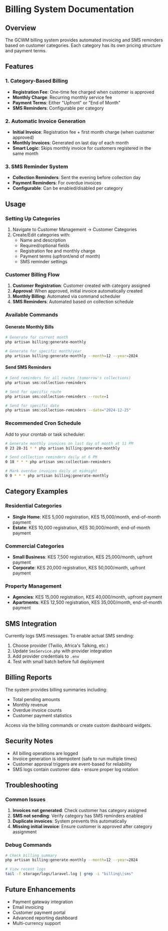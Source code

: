 # Billing System Documentation

## Overview
The GCWM billing system provides automated invoicing and SMS reminders based on customer categories. Each category has its own pricing structure and payment terms.

## Features

### 1. Category-Based Billing
- **Registration Fee**: One-time fee charged when customer is approved
- **Monthly Charge**: Recurring monthly service fee
- **Payment Terms**: Either "Upfront" or "End of Month"
- **SMS Reminders**: Configurable per category

### 2. Automatic Invoice Generation
- **Initial Invoice**: Registration fee + first month charge (when customer approved)
- **Monthly Invoices**: Generated on last day of each month
- **Smart Logic**: Skips monthly invoice for customers registered in the same month

### 3. SMS Reminder System
- **Collection Reminders**: Sent the evening before collection day
- **Payment Reminders**: For overdue invoices
- **Configurable**: Can be enabled/disabled per category

## Usage

### Setting Up Categories
1. Navigate to Customer Management → Customer Categories
2. Create/Edit categories with:
   - Name and description
   - Required/optional fields
   - Registration fee and monthly charge
   - Payment terms (upfront/end of month)
   - SMS reminder settings

### Customer Billing Flow
1. **Customer Registration**: Customer created with category assigned
2. **Approval**: When approved, initial invoice automatically created
3. **Monthly Billing**: Automated via command scheduler
4. **SMS Reminders**: Automated based on collection schedule

### Available Commands

#### Generate Monthly Bills
```bash
# Generate for current month
php artisan billing:generate-monthly

# Generate for specific month/year
php artisan billing:generate-monthly --month=12 --year=2024
```

#### Send SMS Reminders
```bash
# Send reminders for all routes (tomorrow's collections)
php artisan sms:collection-reminders

# Send for specific route
php artisan sms:collection-reminders --route=1

# Send for specific date
php artisan sms:collection-reminders --date="2024-12-25"
```

### Recommended Cron Schedule
Add to your crontab or task scheduler:

```bash
# Generate monthly invoices on last day of month at 11 PM
0 23 28-31 * * php artisan billing:generate-monthly

# Send collection reminders daily at 6 PM
0 18 * * * php artisan sms:collection-reminders

# Mark overdue invoices daily at midnight
0 0 * * * php artisan billing:generate-monthly
```

## Category Examples

### Residential Categories
- **Single Home**: KES 5,000 registration, KES 15,000/month, end-of-month payment
- **Estate**: KES 10,000 registration, KES 30,000/month, end-of-month payment

### Commercial Categories  
- **Small Business**: KES 7,500 registration, KES 25,000/month, upfront payment
- **Corporate**: KES 20,000 registration, KES 50,000/month, upfront payment

### Property Management
- **Agencies**: KES 15,000 registration, KES 40,000/month, upfront payment
- **Apartments**: KES 12,500 registration, KES 35,000/month, end-of-month payment

## SMS Integration
Currently logs SMS messages. To enable actual SMS sending:

1. Choose provider (Twilio, Africa's Talking, etc.)
2. Update `SmsService.php` with provider integration
3. Add provider credentials to `.env`
4. Test with small batch before full deployment

## Billing Reports
The system provides billing summaries including:
- Total pending amounts
- Monthly revenue
- Overdue invoice counts
- Customer payment statistics

Access via the billing commands or create custom dashboard widgets.

## Security Notes
- All billing operations are logged
- Invoice generation is idempotent (safe to run multiple times)
- Customer approval triggers are event-based for reliability
- SMS logs contain customer data - ensure proper log rotation

## Troubleshooting

### Common Issues
1. **Invoices not generated**: Check customer has category assigned
2. **SMS not sending**: Verify category has SMS reminders enabled
3. **Duplicate invoices**: System prevents this automatically
4. **Missing initial invoice**: Ensure customer is approved after category assignment

### Debug Commands
```bash
# Check billing summary
php artisan billing:generate-monthly --month=12 --year=2024

# View recent logs
tail -f storage/logs/laravel.log | grep -i "billing\|sms"
```

## Future Enhancements
- Payment gateway integration
- Email invoicing
- Customer payment portal
- Advanced reporting dashboard
- Multi-currency support